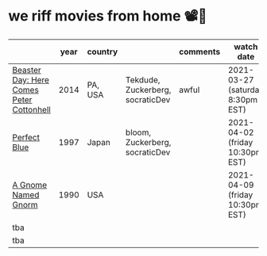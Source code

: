 # we riff movies from home 📽️🍿

|                                                                                   | year | country |                                  | comments | watch date                       |     |     |     |     |     |     |
| --------------------------------------------------------------------------------- | ---- | ------- | -------------------------------- | -------- | -------------------------------- | --- | --- | --- | --- | --- | --- |
| [Beaster Day: Here Comes Peter Cottonhell](https://www.imdb.com/title/tt4065066/) | 2014 | PA, USA | Tekdude, Zuckerberg, socraticDev | awful    | 2021-03-27 (saturday 8:30pm EST) |     |     |     |     |     |     |
| [Perfect Blue](https://www.imdb.com/title/tt0156887/)| 1997 | Japan   | bloom, Zuckerberg, socraticDev   |          | 2021-04-02 (friday 10:30pm EST)  |     |     |     |     |     |     |
| [A Gnome Named Gnorm](https://www.imdb.com/title/tt0109912/)  | 1990  |   USA  | |  | 2021-04-09 (friday 10:30pm EST)                         |     |     |     |     |     |     |
| tba                                                                               |      |         |                                  |          |                                  |     |     |     |     |     |     |
| tba                                                                               |      |         |                                  |          |                                  |     |     |     |     |     |     |
